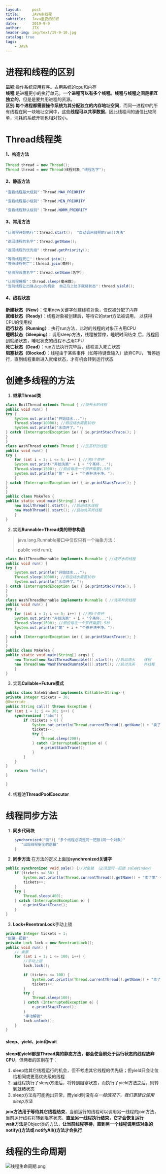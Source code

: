 ```yaml
---
layout:     post                    
title:      JAVA多线程                     
subtitle:   Java重要的知识               
date:       2019-9-9               
author:     JTX                      
header-img: img/text/19-9-10.jpg   
catalog: true                        
tags:                                
    - JAVA
---
```


# 进程和线程的区别
**进程**:操作系统应用程序。占用系统的cpu和内存<br/>
**线程**:是进程更小的执行单元。**一个进程可以有多个线程。线程与线程之间是相互独立的**，但是是要共用进程的资源。<br/>
**区别**:**每个进程都需要操作系统为其分配独立的内存地址空间**，而同一进程中的所有线程在同一块地址空间中，这些**线程可以共享数据**，因此线程间的通信比较简单，消耗的系统开销也相对较小。

# Thread线程类

#### 1、构造方法
```java
Thread thread = new Thread();
Thread thread = new Thread(线程对象,"线程名字");
```

#### 2、静态方法
```java
"查看线程最大级别"：Thread.MAX_PRIORITY

"查看线程最小级别"：Thread.MIN_PRIORITY

"查看线程默认级别"：Thread.NORM_PRIORITY
```

#### 3、常用方法
```java
"让线程开始执行"：thread.start();  "自动调用线程的run()方法"

"返回线程的名字"：thread.getName();

"返回线程的优先级"：thread.getPriority();

"等待线程死亡"：thread.join();
"等待线程死亡"：thread.join(毫秒);

"给线程设置名字"：thread.setName(名字);

"让线程睡眠"：thread.sleep(毫米数);
"当前线程让出强占cpu的机会  自己马上处于就绪状态"：thread.yield();
```

#### 4、线程状态
**新建状态（New）**：使用new关键字创建线程对象，仅仅被分配了内存<br/>
**就绪状态（Ready）**：线程对象被创建后，等待它的start方法被调用，
以获得CPU的使用权<br/>
**运行状态（Running）**：执行run方法，此时的线程的对象正占用CPU<br/>
**睡眠状态（Sleeping）**：调用sleep方法，线程被暂停，睡眠时间结束
后，线程回到就绪状态，睡眠状态的线程不占用CPU<br/>
**死亡状态（Dead）**：run方法执行完毕后，线程进入死亡状态<br/>
**阻塞状态（Blocked）**：线程由于某些事件（如等待键盘输入）放弃CPU，
暂停运行，直到线程重新进入就绪状态，才有机会转到运行状态

# 创建多线程的方法
1. **继承Thread类**
```java
class BoilThread extends Thread { //烧开水的线程
public void run() {
try {
	System.out.println("开始烧水...");
	Thread.sleep(10000); //假设烧水需要10秒
	System.out.println("水烧开了。");
} catch (InterruptedException ie) { ie.printStackTrace(); }
}
}
class WashThread extends Thread { //洗茶杯的线程
public void run() {
try {
	for (int i = 1; i <= 5; i++) { //洗5个茶杯
	System.out.print("开始洗第" + i + "个茶杯...");
	Thread.sleep(1500); //假设每洗一个茶杯需要1.5秒
	System.out.println("第" + i + "个茶杯洗干净。");
	}
} catch (InterruptedException ie) { ie.printStackTrace(); }
}
}
public class MakeTea {
public static void main(String[] args) {
	new BoilThread().start(); //启动烧水线程
	new WashThread().start(); //启动洗茶杯线程
	}
}
```
2. 实现**Runnable+Thread类的带参构造**
> java.lang.Runnable接口中仅仅只有一个抽象方法：
>
> 	public void run();

```java
class BoilThreadRunnable implements Runnable { //烧开水的线程
public void run() {
try {
	System.out.println("开始烧水...");
	Thread.sleep(10000); //假设烧水需要10秒
	System.out.println("水烧开了。");
} catch (InterruptedException ie) { ie.printStackTrace(); }
}
}
class WashThreadRunnable implements Runnable { //洗茶杯的线程
public void run() {
try {
	for (int i = 1; i <= 5; i++) { //洗5个茶杯
	System.out.print("开始洗第" + i + "个茶杯...");
	Thread.sleep(1500); //假设每洗一个茶杯需要1.5秒
	System.out.println("第" + i + "个茶杯洗干净。");
	}
} catch (InterruptedException ie) { ie.printStackTrace(); }
}
}
public class MakeTea {
public static void main(String[] args) {
	new Thread(new BoilThreadRunnable()).start(); //启动烧水	线程
	new Thread(new WashThreadRunnable()).start(); //启动洗茶	杯线程
	}
}
```
3. 实现**Callable<T>+Future模式**
```java
public class SaleWindow2 implements Callable<String> {
private Integer tickets = 30;
@Override
public String call() throws Exception {
for (int i = 1; i <= 30; i++) {
	synchronized ("abc") {
		if (tickets > 0) {
			System.out.println(Thread.currentThread().getName() + "卖了第" + tickets + "张票");// 获得当前线程的名称
			tickets--;
			try {
				Thread.sleep(200);
			} catch (InterruptedException e) {
				e.printStackTrace();
			}
		}
	}
}
	return "hello";
}

}
```
4. 线程池**ThreadPoolExecutor**

# 线程同步方法

1. **同步代码块**
```java
    synchornized("锁"){ "多个线程必须是同一把锁(同一个对象)"
       "出现线程安全的逻辑"
    }
```
2. **同步方法**
在方法的定义上面加**synchronized关键字**
```java
public synchronized void sale() {//对象锁 （必须是同一把锁 saleWindow）
	if (tickets <= 30) {
		System.out.println(Thread.currentThread().getName() + "卖了第" + tickets + "张");// 获得当前线程的名称
		tickets++;
	}
	try {
		Thread.sleep(400);
	} catch (InterruptedException e) {
		e.printStackTrace();
	}
}
```
3. **Lock+ReentranLock**手动上锁
```java
private Integer tickets = 1;
"创建一把锁"
private Lock lock = new ReentrantLock();
public void run() {
	// 卖票
	for (int i = 1; i <= 100; i++) {
		//手动上锁
		lock.lock();
		
		if (tickets <= 100) {
			System.out.println(Thread.currentThread().getName() + "卖了第" + tickets + "张票");// 获得当前线程的名称
			tickets++;
		}
		try {
			Thread.sleep(100);
		} catch (InterruptedException e) {
			e.printStackTrace();
		}
		"手动解锁"
		lock.unlock();
	}
}
```

#### sleep、yield、join和wait
**sleep和yield都是Thread类的静态方法，都会使当前处于运行状态的线程放弃CPU**，但两者的区别在于：
1. sleep给其它线程运行的机会，但不考虑其它线程的优先级；但yield只会让位给相同或更高优先级的线程<br/>
2. 当线程执行了sleep方法后，将转到阻塞状态，而执行了yield方法之后，则转到就绪状态<br/>
3. sleep方法有可能抛出异常，而yield则没有*在一般情况下，我们更建议使用sleep方法*

**join方法用于等待其它线程结束**，当前运行的线程可以调用另一线程的join方法，当前运行线程将转到阻塞状态，**直至另一线程执行结束，它才会恢复运行**<br/>
**wait方法**是Object类的方法，**让当前线程等待，直到另一个线程调用该对象的 notify()方法或 notifyAll()方法才会执行**

# 线程的生命周期

![线程生命周期.png](https://i.loli.net/2019/09/10/QGSnhCaEv7AfVLe.png)